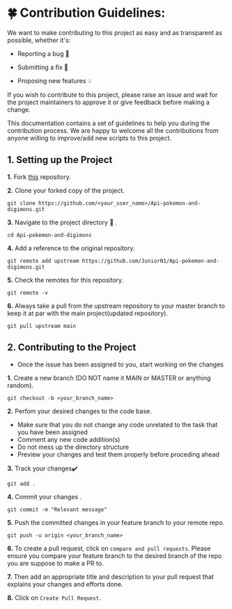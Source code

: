 # 🍀 Contribution Guidelines:


We want to make contributing to this project as easy and as transparent as possible, whether it's:<br>

- Reporting a bug :bug:

- Submitting a fix :mag_right:

- Proposing new features :bulb:

If you wish to contribute to this project, please raise an issue and wait for the project maintainers to approve it or give feedback before making a change.

This documentation contains a set of guidelines to help you during the contribution process. We are happy to welcome all the contributions from anyone willing to improve/add new scripts to this project. 

##   1. Setting up the Project

**1.**  Fork [this](https://github.com/JuniorN1/Api-pokemon-and-digimons) repository.

**2.**  Clone your forked copy of the project.
```
git clone https://github.com/<your_user_name>/Api-pokemon-and-digimons.git
```
**3.** Navigate to the project directory :file_folder: .
```
cd Api-pokemon-and-digimons
```
**4.** Add a reference to the original repository.
```
git remote add upstream https://github.com/JuniorN1/Api-pokemon-and-digimons.git 
```
**5.** Check the remotes for this repository.
```
git remote -v
```
**6.** Always take a pull from the upstream repository to your master branch to keep it at par with the main project(updated repository).
```
git pull upstream main
```

##  2. Contributing to the Project

- Once the issue has been assigned to you, start working on the changes

**1.** Create a new branch (DO NOT name it MAIN or MASTER or anything random).

```
git checkout -b <your_branch_name>
```

**2.** Perfom your desired changes to the code base.
- Make sure that you do not change any code unrelated to the task that you have been assigned
- Comment any new code addition(s)
- Do not mess up the directory structure
- Preview your changes and test them properly before proceding ahead

**3.** Track your changes:heavy_check_mark: 

```
git add . 
```

**4.** Commit your changes .

```
git commit -m "Relevant message"
```

**5.** Push the committed changes in your feature branch to your remote repo.

```
git push -u origin <your_branch_name>
```

**6.** To create a pull request, click on `compare and pull requests`. Please ensure you compare your feature branch to the desired branch of the repo you are suppose to make a PR to.

**7.** Then add an appropriate title and description to your pull request that explains your changes and efforts done.


**8.** Click on `Create Pull Request`.